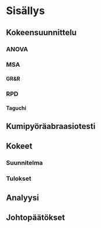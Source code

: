 # Sisällys

## Kokeensuunnittelu

### ANOVA

### MSA

#### GR&R

### RPD

#### Taguchi

## Kumipyöräabraasiotesti

## Kokeet

### Suunnitelma

### Tulokset

## Analyysi

## Johtopäätökset
